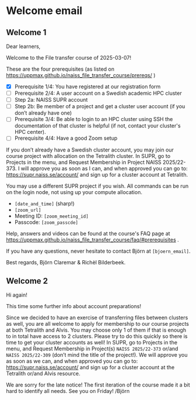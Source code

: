 # Welcome email

<!-- markdownlint-disable MD013 --><!-- We ignore the 80-chars max line length, so that these letters can be copy-pasted as-is -->

## Welcome 1

Dear learners,

Welcome to the File transfer course of 2025-03-07!

These are the four prerequisites (as listed on <https://uppmax.github.io/naiss_file_transfer_course/prereqs/> )

- [x] Prerequisite 1/4: You have registered at our registration form
- [ ] Prerequisite 2/4: A user account on a Swedish academic HPC cluster
- [ ] Step 2a: NAISS SUPR account
- [ ] Step 2b: Be member of a project and get a cluster user account (if you don’t already have one)
- [ ] Prerequisite 3/4: Be able to login to an HPC cluster using SSH
  the documentation of that cluster is helpful (if not, contact your cluster's HPC center).
- [ ] Prerequisite 4/4: Have a good Zoom setup

If you don’t already have a Swedish cluster account, you may join our course project with allocation on the Tetralith cluster.
In SUPR, go to Projects in the menu, and Request Membership in Project NAISS 2025/22-373.
I will approve you as soon as I can, and when approved you can go to:  <https://supr.naiss.se/account/> and sign up for a cluster account at Tetralith.

You may use a different SUPR project if you wish. All commands can be run on the login node, not using up your compute allocation.

- `[date_and_time]` (sharp!)
- `[zoom_url]`
- Meeting ID: `[zoom_meeting_id]`
- Passcode: `[zoom_passcde]`

Help, answers and videos can be found at the course's FAQ page at <https://uppmax.github.io/naiss_file_transfer_course/faq/#prerequisites> .

If you have any questions, never hesitate to contact Björn at `[bjoern_email]`.

Best regards,
Björn Claremar & Richèl Bilderbeek.


## Welcome 2

Hi again!

This time some further info about account preparations!

Since we decided to have an exercise of transferring files between clusters as well, you are all welcome to apply for membership to our course projects at both Tetralith and Alvis.
You may choose only 1 of them if that is enough to in total have access to 2 clusters.
Please try to do this quickly so there is time to get your cluster accounts as well!
In SUPR, go to Projects in the menu, and Request Membership in Project(s) `NAISS 2025/22-373` or/and `NAISS 2025/22-309` (don’t mind the title of the project!).
We will approve you as soon as we can, and when approved you can go to:  <https://supr.naiss.se/account/> and sign up for a cluster account at the Tetralith or/and Alvis resource.

We are sorry for the late notice! The first iteration of the course made it a bit hard to identify all needs.
See you on Friday!
/Björn

<!-- markdownlint-enable MD013 -->
